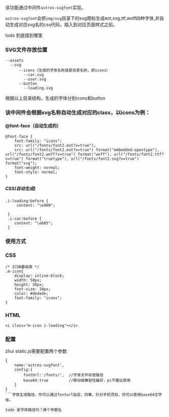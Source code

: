 该功能通过中间件`astros-svgfont`实现。

`astros-svgfont`会把`img/svg`目录下的svg图标生成eot,svg,ttf,woff四种字体,并自动生成对应svg名的css代码，插入到对应页面样式之前。

todo 到底插到哪里


### SVG文件存放位置
  
```
--assets
  --svg
      --icons（生成的字体名称就是目录名称，即icons）
        --car.svg
        --user.svg
      --button
        --loading.svg
```


根据以上目录结构，生成的字体分别icons和button

### 该中间件会根据svg名称自动生成对应的class，以icons为例：

#### @font-face（自动生成的）

```
@font-face {
    font-family: "icons";
    src: url("/fonts/font2.eot?v=true");
    src: url("/fonts/font2.eot?v=true") format("embedded-opentype"), url("/fonts/font2.woff?v=true") format("woff"), url("/fonts/font2.ttf?v=true") format("truetype"), url("/fonts/font2.svg?v=true") format("svg");
    font-weight: normal;
    font-style: normal;
}
```

##### CSS(自动生成)
```
.i-loading:before {
     content: "\e900";
    
 }
 .i-car:before {
    content: "\e605";
 }
```

### 使用方式

### CSS
```
/* ICON基础类 */
.m-icon{
    display: inline-block;
    width: 50px;
    height: 50px;
    font-size: 24px;
    color: #dedede;
    font-family: "icons";
}
```

### HTML

```
<i class="m-icon i-loading"></i>
```


### 配置
zhui
static.js需要配置两个参数

```
{
    name:'astros-svgfont',
    config:{
        fontUrl:'/fonts/',  //字体文件存放路径
        base64:true         //移动端兼容性最好，pc不建议使用
    }
}
```字体生成路径，你可以通过fonturl指定，同事，针对手机项目，你可以使用base64位字体。

todo 是字体路径吗？换个参数名